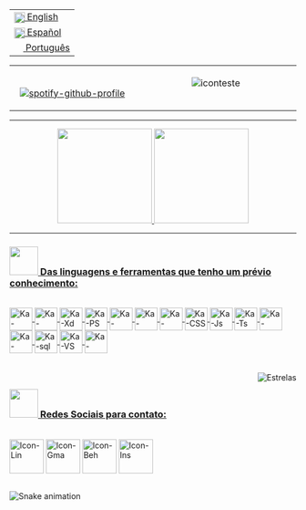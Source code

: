 <div>
    <table align="right">
 <tr><td><a href="README_en.md"><img src="https://i.imgur.com/Ja6zOUB.png" height="18.5" align="center"> English</a></td></tr>
 <tr><td><a href="README_es.md"><img src="https://i.imgur.com/aTLvLiO.png" height="18.5" align="center"> Español</a></td></tr>
 <tr><td><a href="README.md"><img src="https://i.imgur.com/0AUV6Hy.png" height="16 align="center">  Português</a></td></tr>
</table>
   </div>

<h1 align="center"></h1>

<!--
**r4skaren/r4skaren** is a ✨ _special_ ✨ repository because its `README.md` (this file) appears on your GitHub profile
--->
<table>
  <tr>
    <td align="center" width="300" >
     <br>

  [![spotify-github-profile](https://spotify-github-profile.vercel.app/api/view?uid=ty7nv1jzmxwkphl04vofeo7l8&cover_image=true&theme=default)](https://open.spotify.com/user/ty7nv1jzmxwkphl04vofeo7l8)
  </sub>
      </a>
    </td>
    <td align="center" width="400">
![iconteste](https://user-images.githubusercontent.com/86742652/138537115-48810741-8bec-4813-997b-479095b5491a.png)

 </td>
  </tr>
</table>
<p>

<hr size="3">

<!------------------------------------------------------------------------------------------------------------------------------------------------------------------------------>
 
<p align="center">
   <a href="https://github.com/r4skaren">
    <img height="166em" src="https://github-readme-stats.vercel.app/api/top-langs/?username=r4skaren&layout=compact&langs_count=7&theme=dark&title_color=4b7457&border_color=4b7457&bg_color=000000"/> 
    <img height="166em" src="https://github-readme-stats.vercel.app/api?username=r4skaren&show_icons=true&theme=dark&title_color=4b7457&border_color=4b7457&bg_color=000000&include_all_commits=true&count_private=true"/>
   <br>
      </p>
    <hr size="3">
  
 
<!------------------------------------------------------------------------------------------------------------------------------------------------------------------------------>
  <div style="display: inline_block">
    <h3 align="left"><img src="https://c.tenor.com/Zjx4IpPncygAAAAi/yay-cute.gif" width="50"> Das linguagens e ferramentas que tenho um prévio conhecimento:</h3>
   <br>
   
  <img align="center" alt="Ka-Figma" height="40" width="40" src="https://img.icons8.com/color/48/000000/figma--v1.png"/>
  <img align="center" alt="Ka-Illustrator" height="40" width="40" src="https://img.icons8.com/color/48/000000/adobe-illustrator--v1.png"/>
  <img align="center" alt="Ka-Xd" height="40" width="40" src="https://img.icons8.com/color/48/000000/adobe-xd--v1.png"/>
  <img align="center" alt="Ka-PS" height="40" width="40" src="https://img.icons8.com/color/48/000000/adobe-photoshop--v1.png"/>
  <img align="center" alt="Ka-Canva" height="40" width="40"src="https://img.icons8.com/doodle/48/000000/canva.png"/>
  <img align="center" alt="Ka-Bootstrap" height="40" width="40" src="https://img.icons8.com/color/48/000000/bootstrap.png">
  <img align="center" alt="Ka-HTML" height="40" width="40" src="https://img.icons8.com/external-justicon-lineal-color-justicon/64/000000/external-html-file-file-type-justicon-lineal-color-justicon.png"/>
  <img align="center" alt="Ka-CSS" height="40" width="40" src="https://img.icons8.com/external-justicon-lineal-color-justicon/64/000000/external-css-file-file-type-justicon-lineal-color-justicon.png"/>
  <img align="center" alt="Ka-Js" height="40" width="40" src="https://img.icons8.com/external-justicon-lineal-color-justicon/64/000000/external-js-file-file-type-justicon-lineal-color-justicon.png"/>
  <img align="center" alt="Ka-Ts" height="40" width="40" src="https://img.icons8.com/color/48/000000/typescript.png"/>
  <img align="center" alt="Ka-Java" height="40" width="40" src="https://img.icons8.com/color/48/000000/java-coffee-cup-logo--v2.png"/>
  <img align="center" alt="Ka-Mysql" height="40" width="40" src="https://img.icons8.com/fluency/48/000000/mysql-logo.png"/>
  <img align="center" alt="Ka-sql" height="40" width="40" src="https://img.icons8.com/external-wanicon-lineal-color-wanicon/64/000000/external-sql-server-big-data-wanicon-lineal-color-wanicon.png"/>
  <img align="center" alt="Ka-VS" height="40" width="40" src="https://img.icons8.com/fluency/48/000000/visual-studio-code-2019.png"/>
  <img align="center" alt="Ka-Spring" height="40" width="40" src="https://img.icons8.com/color/48/000000/spring-logo.png"/>
 <br>
 <br>
   <br>
<!------------------------------------------------------------------------------------------------------------------------------------------------------------------------------>

  <img align="right" alt="Estrelas" src="https://belezablackpower.files.wordpress.com/2017/02/tumblr_oitwz7a5vn1ue248wo4_400.gif?w=376&h=156">

 
  ##
 
<div> 
<!------------------------------------------------------------------------------------------------------------------------------------------------------------------------------>
 <h3 align="left"><img src="https://c.tenor.com/tVjoj2nkKvkAAAAi/huh-looking.gif" width="50"> Redes Sociais para contato:</h3>
 
 <br>
  <a href="https://www.linkedin.com/in/karen-r-o" target="_blank"> <img align="center" alt="Icon-Lin" height="60" width="60" src="https://cdn-icons-png.flaticon.com/512/216/216570.png"target="_blank"></a>
 <a href = "mailto:karenrodrigues20120@gmail.com"><img align="center" alt="Icon-Gma" height="60" width="60" src="https://cdn-icons-png.flaticon.com/512/304/304082.png" target="_blank"></a>
  <a href="https://www.behance.net/r_skaren" target="_blank"> <img align="center" alt="Icon-Beh" height="60" width="60" src="https://cdn-icons-png.flaticon.com/512/216/216558.png"target="_blank"></a>
  <a href="https://instagram.com/r_skaren" target="_blank"><img align="center" alt="Icon-Ins" height="60" width="60" src="https://cdn-icons-png.flaticon.com/512/216/216568.png" target="_blank"></a>
<br>
 <br>
</div>
  
![Snake animation](https://github.com/r4skaren/r4skaren/blob/output/github-contribution-grid-snake.svg)

